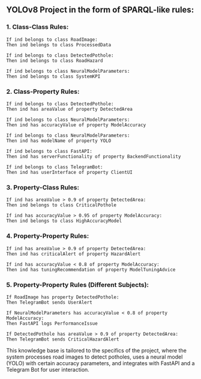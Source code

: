 ## YOLOv8 Project in the form of SPARQL-like rules:

### 1. Class-Class Rules:
```
If ind belongs to class RoadImage:
Then ind belongs to class ProcessedData

If ind belongs to class DetectedPothole:
Then ind belongs to class RoadHazard

If ind belongs to class NeuralModelParameters:
Then ind belongs to class SystemKPI
```

### 2. Class-Property Rules:
```
If ind belongs to class DetectedPothole:
Then ind has areaValue of property DetectedArea

If ind belongs to class NeuralModelParameters:
Then ind has accuracyValue of property ModelAccuracy

If ind belongs to class NeuralModelParameters:
Then ind has modelName of property YOLO

If ind belongs to class FastAPI:
Then ind has serverFunctionality of property BackendFunctionality

If ind belongs to class TelegramBot:
Then ind has userInterface of property ClientUI
```

### 3. Property-Class Rules:
```
If ind has areaValue > 0.9 of property DetectedArea:
Then ind belongs to class CriticalPothole

If ind has accuracyValue > 0.95 of property ModelAccuracy:
Then ind belongs to class HighAccuracyModel
```

### 4. Property-Property Rules:
```
If ind has areaValue > 0.9 of property DetectedArea:
Then ind has criticalAlert of property HazardAlert

If ind has accuracyValue < 0.8 of property ModelAccuracy:
Then ind has tuningRecommendation of property ModelTuningAdvice
```

### 5. Property-Property Rules (Different Subjects):
```
If RoadImage has property DetectedPothole:
Then TelegramBot sends UserAlert

If NeuralModelParameters has accuracyValue < 0.8 of property ModelAccuracy:
Then FastAPI logs PerformanceIssue

If DetectedPothole has areaValue > 0.9 of property DetectedArea:
Then TelegramBot sends CriticalHazardAlert
```

This knowledge base is tailored to the specifics of the project, where the system processes road images to detect potholes, uses a neural model (YOLO) with certain accuracy parameters, and integrates with FastAPI and a Telegram Bot for user interaction.
